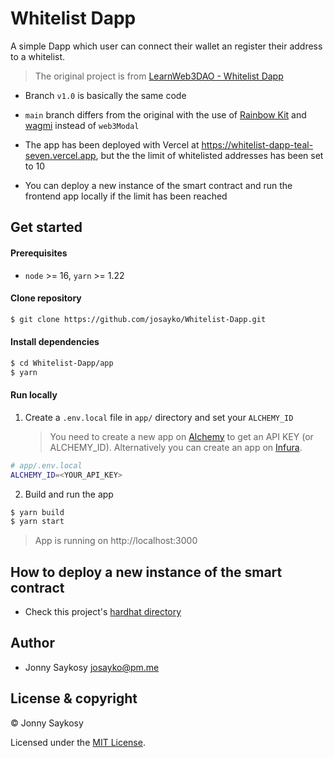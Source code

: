 # Whitelist Dapp

A simple Dapp which user can connect their wallet an register their address to a whitelist.

> The original project is from [LearnWeb3DAO - Whitelist Dapp](https://github.com/LearnWeb3DAO/Whitelist-Dapp)

- Branch `v1.0` is basically the same code
- `main` branch differs from the original with the use of [Rainbow Kit](https://github.com/rainbow-me/rainbow) and [wagmi](https://github.com/tmm/wagmi) instead of `web3Modal`

- The app has been deployed with Vercel at
  https://whitelist-dapp-teal-seven.vercel.app, but the the limit of whitelisted addresses has been set to 10
- You can deploy a new instance of the smart contract and run the frontend app locally if the limit has been reached

## Get started

#### Prerequisites

- `node` >= 16, `yarn` >= 1.22

#### Clone repository

```bash
$ git clone https://github.com/josayko/Whitelist-Dapp.git
```

#### Install dependencies

```bash
$ cd Whitelist-Dapp/app
$ yarn
```

#### Run locally

1. Create a `.env.local` file in `app/` directory and set your `ALCHEMY_ID`
   > You need to create a new app on [Alchemy](https://www.alchemy.com) to get an API KEY (or ALCHEMY_ID). Alternatively you can create an app on [Infura](https://infura.io).

```bash
# app/.env.local
ALCHEMY_ID=<YOUR_API_KEY>
```

2. Build and run the app

```bash
$ yarn build
$ yarn start
```

> App is running on http://localhost:3000

## How to deploy a new instance of the smart contract

- Check this project's [hardhat directory](https://github.com/josayko/Whitelist-Dapp/tree/main/hardhat)

## Author

- Jonny Saykosy <josayko@pm.me>

## License & copyright

© Jonny Saykosy

Licensed under the [MIT License](LICENSE).
